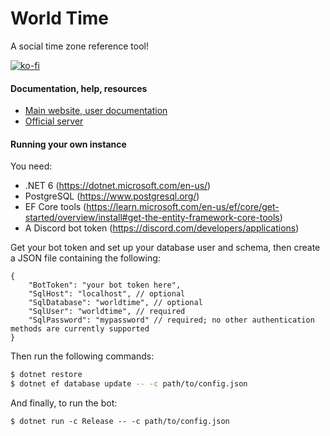 # World Time
A social time zone reference tool!

[![ko-fi](https://ko-fi.com/img/githubbutton_sm.svg)](https://ko-fi.com/J3J65TW2E)

#### Documentation, help, resources
* [Main website, user documentation](https://noithecat.dev/bots/WorldTime)
* [Official server](https://discord.gg/JCRyFk7)

#### Running your own instance
You need:
* .NET 6 (https://dotnet.microsoft.com/en-us/)
* PostgreSQL (https://www.postgresql.org/)
* EF Core tools (https://learn.microsoft.com/en-us/ef/core/get-started/overview/install#get-the-entity-framework-core-tools)
* A Discord bot token (https://discord.com/developers/applications)

Get your bot token and set up your database user and schema, then create a JSON file containing the following:
```jsonc
{
    "BotToken": "your bot token here",
    "SqlHost": "localhost", // optional
    "SqlDatabase": "worldtime", // optional
    "SqlUser": "worldtime", // required
    "SqlPassword": "mypassword" // required; no other authentication methods are currently supported
}
```

Then run the following commands:
```sh
$ dotnet restore
$ dotnet ef database update -- -c path/to/config.json
```

And finally, to run the bot:
```
$ dotnet run -c Release -- -c path/to/config.json
```